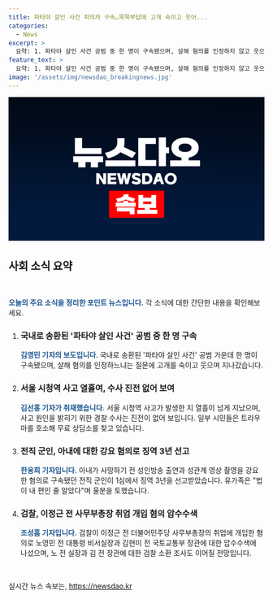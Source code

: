 ```yaml
---
title: 파타야 살인 사건 피의자 구속…묵묵부답에 고개 숙이고 웃어...
categories:
  - News
excerpt: >
  요약: 1. 파타야 살인 사건 공범 중 한 명이 구속됐으며, 살해 혐의를 인정하지 않고 웃으며 지나갔다. 2. 서울 시청역 사고로 사망한 사람들을 추모하는 가운데, 사고 원인에 대한 경찰 수사는 진전이 없어 보인다. 3. 전직 군인이 아내에게 성인방송 출연과 성관계 영상 촬영을 강요하여 1심에서 징역 3년을 선고받았으며, 유가족은 분노를 표했다. 4. 검찰이 이정근 전 더불어민주당 사무부총장의 취업에 개입한 혐의로 노영민 전 대통령 비서실장과 김현미 전 국토교통부 장관에 대한 압수수색에 나서고, 노 전 실장과 김 전 장관에 대한 검찰 소환 조사도 예상된다.  (총 150자)
feature_text: >
  요약: 1. 파타야 살인 사건 공범 중 한 명이 구속됐으며, 살해 혐의를 인정하지 않고 웃으며 지나갔다. 2. 서울 시청역 사고로 사망한 사람들을 추모하는 가운데, 사고 원인에 대한 경찰 수사는 진전이 없어 보인다. 3. 전직 군인이 아내에게 성인방송 출연과 성관계 영상 촬영을 강요하여 1심에서 징역 3년을 선고받았으며, 유가족은 분노를 표했다. 4. 검찰이 이정근 전 더불어민주당 사무부총장의 취업에 개입한 혐의로 노영민 전 대통령 비서실장과 김현미 전 국토교통부 장관에 대한 압수수색에 나서고, 노 전 실장과 김 전 장관에 대한 검찰 소환 조사도 예상된다.  (총 150자)
image: '/assets/img/newsdao_breakingnews.jpg'
---
```


<p><img src="/assets/img/newsdao_breakingnews.jpg" alt="ranknews 속보" /></p>

<h2 data-ke-size="size26">사회 소식 요약</h2>

<p data-ke-size="size16">&nbsp;</p>

<p><b><span style="color: #1a5490;">오늘의 주요 소식을 정리한 포인트 뉴스입니다.</span></b> 각 소식에 대한 간단한 내용을 확인해보세요.</p>

<ol>
    <li>
        <h3>국내로 송환된 '파타야 살인 사건' 공범 중 한 명 구속</h3>
        <p><b><span style="color: #1a5490;">김영민 기자의 보도입니다. </span></b>국내로 송환된 '파타야 살인 사건' 공범 가운데 한 명이 구속됐으며, 살해 혐의를 인정하느냐는 질문에 고개를 숙이고 웃으며 지나갔습니다.</p>
    </li>
    <li>
        <h3>서울 시청역 사고 열흘여, 수사 진전 없어 보여</h3>
        <p><b><span style="color: #1a5490;">김선홍 기자가 취재했습니다.</span></b> 서울 시청역 사고가 발생한 지 열흘이 넘게 지났으며, 사고 원인을 밝히기 위한 경찰 수사는 진전이 없어 보입니다. 일부 시민들은 트라우마를 호소해 무료 상담소를 찾고 있습니다.</p>
    </li>
    <li>
        <h3>전직 군인, 아내에 대한 강요 혐의로 징역 3년 선고</h3>
        <p><b><span style="color: #1a5490;">한웅희 기자입니다.</span></b> 아내가 사망하기 전 성인방송 출연과 성관계 영상 촬영을 강요한 혐의로 구속됐던 전직 군인이 1심에서 징역 3년을 선고받았습니다. 유가족은 "법이 내 편인 줄 알았다"며 울분을 토했습니다.</p>
    </li>
    <li>
        <h3>검찰, 이정근 전 사무부총장 취업 개입 혐의 압수수색</h3>
        <p><b><span style="color: #1a5490;">조성흠 기자입니다.</span></b> 검찰이 이정근 전 더불어민주당 사무부총장의 취업에 개입한 혐의로 노영민 전 대통령 비서실장과 김현미 전 국토교통부 장관에 대한 압수수색에 나섰으며, 노 전 실장과 김 전 장관에 대한 검찰 소환 조사도 이어질 전망입니다.</p>
    </li>
</ol>

<p data-ke-size="size16">&nbsp;</p>
실시간 뉴스 속보는, <a href="https://newsdao.kr" rel="dofollow">https://newsdao.kr</a>


